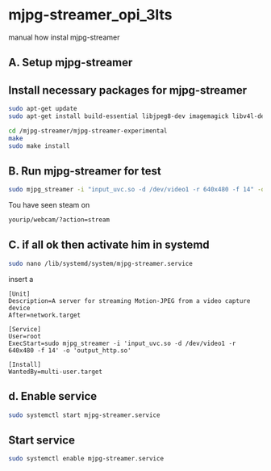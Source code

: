 # mjpg-streamer_opi_3lts
manual how instal mjpg-streamer

## A. Setup mjpg-streamer

## Install necessary packages for mjpg-streamer

```bash
sudo apt-get update
sudo apt-get install build-essential libjpeg8-dev imagemagick libv4l-dev git cmake uvcdynctrl
```

```bash
cd /mjpg-streamer/mjpg-streamer-experimental
make
sudo make install
```

## B. Run mjpg-streamer for test
```bash
sudo mjpg_streamer -i "input_uvc.so -d /dev/video1 -r 640x480 -f 14" -o "output_http.so"
```
Tou have seen steam on
```bash
yourip/webcam/?action=stream
```

## C. if all ok then activate him in systemd

```bash
sudo nano /lib/systemd/system/mjpg-streamer.service
```
insert a
```
[Unit]
Description=A server for streaming Motion-JPEG from a video capture device
After=network.target

[Service]
User=root
ExecStart=sudo mjpg_streamer -i 'input_uvc.so -d /dev/video1 -r 640x480 -f 14' -o 'output_http.so'

[Install]
WantedBy=multi-user.target
```
## d. Enable service
```bash
sudo systemctl start mjpg-streamer.service
```

## Start service
```bash
sudo systemctl enable mjpg-streamer.service
```
